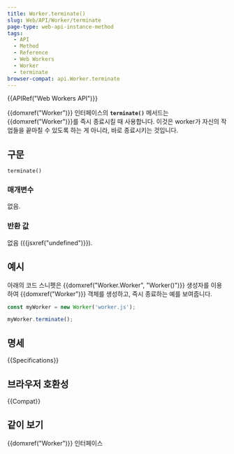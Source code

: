 ```yaml
---
title: Worker.terminate()
slug: Web/API/Worker/terminate
page-type: web-api-instance-method
tags:
  - API
  - Method
  - Reference
  - Web Workers
  - Worker
  - terminate
browser-compat: api.Worker.terminate
---
```


{{APIRef("Web Workers API")}}

{{domxref("Worker")}} 인터페이스의 **`terminate()`** 메서드는 {{domxref("Worker")}}를 즉시 종료시킬 때 사용합니다. 이것은 worker가 자신의 작업들을 끝마칠 수 있도록 하는 게 아니라, 바로 종료시키는 것입니다.

## 구문

```js-nolint
terminate()
```

### 매개변수

없음.

### 반환 값

없음 ({{jsxref("undefined")}}).

## 예시

아래의 코드 스니펫은 {{domxref("Worker.Worker", "Worker()")}} 생성자를 이용하여 {{domxref("Worker")}} 객체를 생성하고, 즉시 종료하는 예를 보여줍니다.

```js
const myWorker = new Worker('worker.js');

myWorker.terminate();
```

## 명세

{{Specifications}}

## 브라우저 호환성

{{Compat}}

## 같이 보기

{{domxref("Worker")}} 인터페이스
